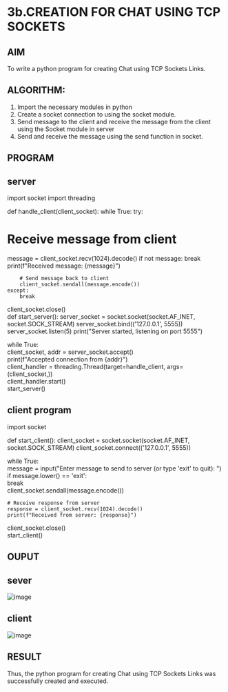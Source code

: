 # 3b.CREATION FOR CHAT USING TCP SOCKETS
## AIM
To write a python program for creating Chat using TCP Sockets Links.
## ALGORITHM:
1. Import the necessary modules in python
2. Create a socket connection to using the socket module.
3. Send message to the client and receive the message from the client using the Socket module in
 server
4. Send and receive the message using the send function in socket.
## PROGRAM
## server
import socket
import threading

def handle_client(client_socket):
while True:
try:
# Receive message from client
message = client_socket.recv(1024).decode()
if not message:
break
print(f"Received message: {message}")

        # Send message back to client   
        client_socket.sendall(message.encode())   
    except:   
        break   

client_socket.close()   
def start_server():
server_socket = socket.socket(socket.AF_INET, socket.SOCK_STREAM)
server_socket.bind(('127.0.0.1', 5555))
server_socket.listen(5)
print("Server started, listening on port 5555")

while True:   
    client_socket, addr = server_socket.accept()   
    print(f"Accepted connection from {addr}")    
    client_handler = threading.Thread(target=handle_client, args=(client_socket,))   
    client_handler.start()   
start_server()

## client program
import socket

def start_client():
client_socket = socket.socket(socket.AF_INET, socket.SOCK_STREAM)
client_socket.connect(('127.0.0.1', 5555))

while True:   
    message = input("Enter message to send to server (or type 'exit' to quit): ")   
    if message.lower() == 'exit':   
        break    
    client_socket.sendall(message.encode())   

    # Receive response from server   
    response = client_socket.recv(1024).decode()  
    print(f"Received from server: {response}")   

client_socket.close()    
start_client()
## OUPUT
## sever 
![image](https://github.com/srinivasanvaiyali/3b_CHAT_USING_TCP_SOCKETS/assets/145117665/949b74b9-7ddd-4c05-9ab9-576d9d59244c)
## client
![image](https://github.com/srinivasanvaiyali/3b_CHAT_USING_TCP_SOCKETS/assets/145117665/2706b9a3-75ed-4e25-ae9a-7973f29c6495)

## RESULT
Thus, the python program for creating Chat using TCP Sockets Links was successfully 
created and executed.
